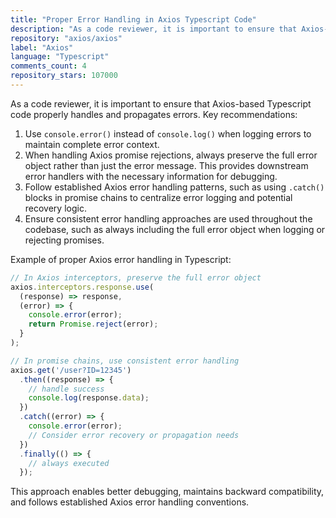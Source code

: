 ```yaml
---
title: "Proper Error Handling in Axios Typescript Code"
description: "As a code reviewer, it is important to ensure that Axios-based Typescript code properly handles and propagates errors. Key recommendations include using console.error() instead of console.log() when logging errors, preserving the full error object rather than just the error message, and following established Axios error handling patterns."
repository: "axios/axios"
label: "Axios"
language: "Typescript"
comments_count: 4
repository_stars: 107000
---
```


As a code reviewer, it is important to ensure that Axios-based Typescript code properly handles and propagates errors. Key recommendations:

1. Use `console.error()` instead of `console.log()` when logging errors to maintain complete error context.
2. When handling Axios promise rejections, always preserve the full error object rather than just the error message. This provides downstream error handlers with the necessary information for debugging.
3. Follow established Axios error handling patterns, such as using `.catch()` blocks in promise chains to centralize error logging and potential recovery logic.
4. Ensure consistent error handling approaches are used throughout the codebase, such as always including the full error object when logging or rejecting promises.

Example of proper Axios error handling in Typescript:

```typescript
// In Axios interceptors, preserve the full error object
axios.interceptors.response.use(
  (response) => response,
  (error) => {
    console.error(error);
    return Promise.reject(error);
  }
);

// In promise chains, use consistent error handling
axios.get('/user?ID=12345')
  .then((response) => {
    // handle success
    console.log(response.data);
  })
  .catch((error) => {
    console.error(error);
    // Consider error recovery or propagation needs
  })
  .finally(() => {
    // always executed
  });
```

This approach enables better debugging, maintains backward compatibility, and follows established Axios error handling conventions.